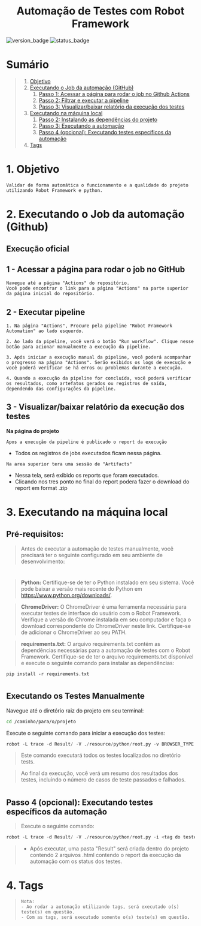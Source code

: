 <h1 align="center">  Automação de Testes com Robot Framework </h1>

![version_badge](https://img.shields.io/badge/Automation%20Version-V1.0.0-brightgreen) ![status_badge](https://img.shields.io/badge/STATUS-IN%20PROGRESS-brightgreen)

# Sumário

> 1. [Objetivo](#objetivo)
> 2. [Executando o Job da automação (GitHub)](#executando-o-job-da-automacao)
>       1. [Passo 1: Acessar a página para rodar o job no Github Actions](#acessar-a-pagina-para-rodar-o-job-no-azure)
>       2. [Passo 2: Filtrar e executar a pipeline](#selecionar-configurações-para-a-execução-dos-testes)
>       3. [Passo 3: Visualizar/baixar relatório da execução dos testes](#visualizar-baixar-relatório-da-execução-dos-testes)
> 3. [Executando na máquina local](#executando-na-máquina-local)
>       1. [Passo 2: Instalando as dependências do projeto](#pre_requisitos)
>       2. [Passo 3: Executando a automação](#executando_testes_manual)
>       3. [Passo 4 (opcional): Executando testes específicos da automação](#executando_testes_com_tag)
> 4. [Tags](#Tags_dos_testes_automatizados)

<a id="objetivo"></a>
<h1>  1. Objetivo </h1>

```
Validar de forma automática o funcionamento e a qualidade do projeto utilizando Robot Framework e python.
```

<a id="executando-o-job-da-automacao"></a>
# 2. Executando o Job da automação (Github)
## Execução oficial

<a id="acessar-a-pagina-para-rodar-o-job-no-azure"></a>
## 1 - Acessar a página para rodar o job no GitHub

 ```
 Navegue até a página "Actions" do repositório. 
 Você pode encontrar o link para a página "Actions" na parte superior da página inicial do repositório.
 ```
<a id="selecionar-configurações-para-a-execução-dos-testes"></a>
## 2 - Executar pipeline
 ```
1. Na página "Actions", Procure pela pipeline "Robot Framework Automation" ao lado esquerdo.

2. Ao lado da pipeline, você verá o botão "Run workflow". Clique nesse botão para acionar manualmente a execução da pipeline.

3. Após iniciar a execução manual da pipeline, você poderá acompanhar o progresso na página "Actions". Serão exibidos os logs de execução e você poderá verificar se há erros ou problemas durante a execução.

4. Quando a execução da pipeline for concluída, você poderá verificar os resultados, como artefatos gerados ou registros de saída, dependendo das configurações da pipeline.
 ```
<a id="visualizar-baixar-relatório-da-execução-dos-testes"></a>
## 3 - Visualizar/baixar relatório da execução dos testes

 <b>Na página do projeto</b>
 ```
 Apos a execução da pipeline é publicado o report da execução
 ```
 * Todos os registros de jobs executados ficam nessa página.

 ```
 Na area superior tera uma sessão de "Artifacts"
 ```
 * Nessa tela, será exibido os reports que foram executados.
 * Clicando nos tres ponto no final do report podera fazer o download do report em format .zip

<a id="executando-na-máquina-local"></a>
# 3. Executando na máquina local

<a id="Execução_não_oficial"></a>

<h2><b><a id=pre_requisitos>Pré-requisitos:</a></b></h2>

> Antes de executar a automação de testes manualmente, você precisará ter o seguinte configurado em seu ambiente de desenvolvimento:
<h1></h1>

> <b>Python:</b> Certifique-se de ter o Python instalado em seu sistema. Você pode baixar a versão mais recente do Python em https://www.python.org/downloads/.

> <b>ChromeDriver:</b> O ChromeDriver é uma ferramenta necessária para executar testes de interface do usuário com o Robot Framework. Verifique a versão do Chrome instalada em seu computador e faça o download correspondente do ChromeDriver neste link. Certifique-se de adicionar o ChromeDriver ao seu PATH.

 
> <b>requirements.txt:</b> O arquivo requirements.txt contém as dependências necessárias para a automação de testes com o Robot Framework.
> Certifique-se de ter o arquivo requirements.txt disponível e execute o seguinte comando para instalar as dependências:

```pip
pip install -r requirements.txt
```
<h1></h1>
<h2><b><a id=executando_testes_manual>Executando os Testes Manualmente<a></b></h2>
Navegue até o diretório raiz do projeto em seu terminal:

```bash
cd /caminho/para/o/projeto
```
Execute o seguinte comando para iniciar a execução dos testes:
```python
robot -L trace -d Result/ -V ./resource/python/root.py -v BROWSER_TYPE:chrome tests/
```
> Este comando executará todos os testes localizados no diretório tests.

> Ao final da execução, você verá um resumo dos resultados dos testes, incluindo o número de casos de teste passados e falhados.

<h1></h1>

## Passo 4 (opcional): Executando testes específicos da automação
<a id=executando_testes_com_tag><a>
> Execute o seguinte comando:
```python
robot -L trace -d Result/ -V ./resource/python/root.py -i <tag do teste> tests/ 
```
> * Após executar, uma pasta "Result" será criada dentro do projeto contendo 2 arquivos .html contendo o report da execução da automação com os status dos testes.
# 4. Tags

<a id="Tags_dos_testes_automatizados"></a>

> 
> ```
> Nota:
> - Ao rodar a automação utilizando tags, será executado o(s) teste(s) em questão. 
> - Com as tags, será executado somente o(s) teste(s) em questão.
> ```
